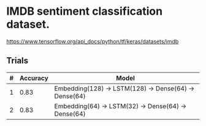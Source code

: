 # IMDB sentiment classification dataset.

https://www.tensorflow.org/api_docs/python/tf/keras/datasets/imdb

## Trials

|#|Accuracy|Model|
|-|--|---|
| 1 | 0.83 | Embedding(128) -> LSTM(128) -> Dense(64) -> Dense(64) |
| 2 | 0.83 | Embedding(64)  -> LSTM(32)  -> Dense(64) -> Dense(64) |
